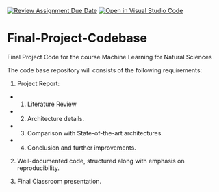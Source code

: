 [![Review Assignment Due Date](https://classroom.github.com/assets/deadline-readme-button-24ddc0f5d75046c5622901739e7c5dd533143b0c8e959d652212380cedb1ea36.svg)](https://classroom.github.com/a/_GqhAiVb)
[![Open in Visual Studio Code](https://classroom.github.com/assets/open-in-vscode-718a45dd9cf7e7f842a935f5ebbe5719a5e09af4491e668f4dbf3b35d5cca122.svg)](https://classroom.github.com/online_ide?assignment_repo_id=10793652&assignment_repo_type=AssignmentRepo)
# Final-Project-Codebase
Final Project Code for the course Machine Learning for Natural Sciences

The code base repository will consists of the following requirements:

1) Project Report:
* 1) Literature Review
* 2) Architecture details.
* 3) Comparison with State-of-the-art architectures.
* 4) Conclusion and further improvements. 

2) Well-documented code, structured along with emphasis on reproducibility.

3) Final Classroom presentation.
